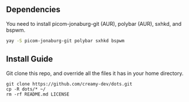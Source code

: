 ## Dependencies
You need to install picom-jonaburg-git (AUR), polybar (AUR), sxhkd, and bspwm.
```bash
yay -S picom-jonaburg-git polybar sxhkd bspwm
```
## Install Guide
Git clone this repo, and override all the files it has in your home directory.
```
git clone https://github.com/creamy-dev/dots.git
cp -R dots/* ~/
rm -rf README.md LICENSE
```

